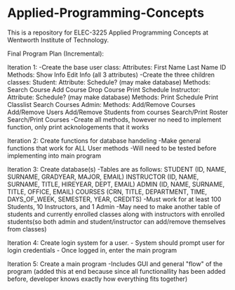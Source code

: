 ﻿# Applied-Programming-Concepts
This is a repository for ELEC-3225 Applied Programming Concepts at Wentworth Institute of Technology.

Final Program Plan (Incremental):

Iteration 1:
    -Create the base user class:
        Attributes:
            First Name
            Last Name
            ID
        Methods: 
            Show Info
            Edit Info (all 3 attributes)
    -Create the three children classes:
        Student:
            Attribute:
                Schedule? (may make database)
            Methods:
                Search Course
                Add Course
                Drop Course
                Print Schedule
        Instructor:
            Attribute:
                Schedule? (may make database)
            Methods:
                Print Schedule
                Print Classlist
                Search Courses
        Admin:
            Methods:
                Add/Remove Courses
                Add/Remove Users
                Add/Remove Students from courses
                Search/Print Roster
                Search/Print Courses
        -Create all methods, however no need to implement function, only print acknologements that it works

Iteration 2:
    Create functions for database handeling
        -Make general functions that work for ALL User methods
        -Will need to be tested before implementing into main program

Iteration 3:
    Create database(s)
        -Tables are as follows:
            STUDENT (ID, NAME, SURNAME, GRADYEAR, MAJOR, EMAIL)
            INSTRUCTOR (ID, NAME, SURNAME, TITLE, HIREYEAR, DEPT, EMAIL)
            ADMIN (ID, NAME, SURNAME, TITLE, OFFICE, EMAIL)
            COURSES (CRN, TITLE, DEPARTMENT, TIME, DAYS_OF_WEEK, SEMESTER, YEAR, CREDITS)
        -Must work for at least 100 Students, 10 Instructors, and 1 Admin
        -May need to make another table of students and currently enrolled classes along with instructors with enrolled students(so both admin and student/instructor can add/remove themselves from classes)

Iteration 4:
    Create login system for a user.
        - System should prompt user for login credentials
        - Once logged in, enter the main program

Iteration 5:
    Create a main program
        -Includes GUI and general "flow" of the program
    (added this at end because since all functionallity has been added before, developer knows exactly how everything fits together)
